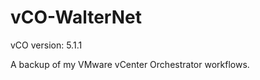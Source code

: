 vCO-WalterNet
=============

vCO version: 5.1.1

A backup of my VMware vCenter Orchestrator workflows.
